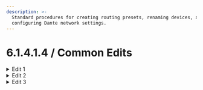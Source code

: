 ```yaml
---
description: >-
  Standard procedures for creating routing presets, renaming devices, and
  configuring Dante network settings.
---
```


# 6.1.4.1.4 / Common Edits

<details>

<summary>Edit 1</summary>



</details>

<details>

<summary>Edit 2</summary>



</details>

<details>

<summary>Edit 3</summary>



</details>
